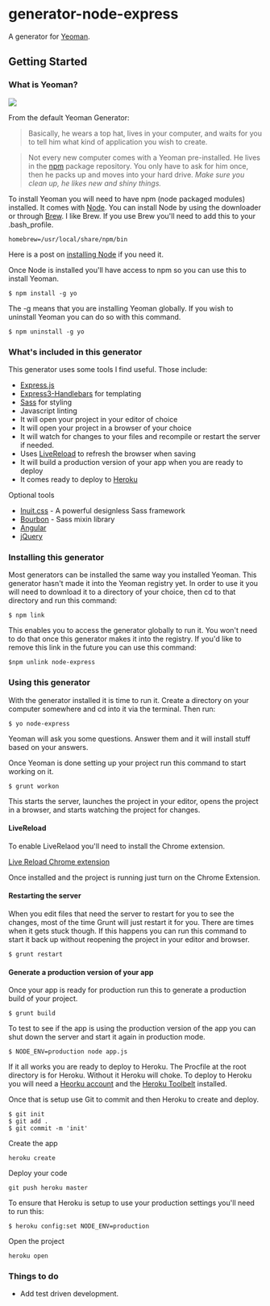 # generator-node-express

A generator for [Yeoman](http://yeoman.io).


## Getting Started

### What is Yeoman?

![](http://i.imgur.com/JHaAlBJ.png)

From the default Yeoman Generator:

>Basically, he wears a top hat, lives in your computer, and waits for you to tell him what kind of application you wish to create.

>Not every new computer comes with a Yeoman pre-installed. He lives in the [npm](https://npmjs.org) package repository. You only have to ask for him once, then he packs up and moves into your hard drive. *Make sure you clean up, he likes new and shiny things.*


To install Yeoman you will need to have npm (node packaged modules) installed. It comes with <a href="http://nodejs.org/" target="_blank">Node</a>. You can install Node by using the downloader or through <a href="http://brew.sh/" target="_blank">Brew</a>. I like Brew. If you use Brew you'll need to add this to your .bash_profile. 

```
homebrew=/usr/local/share/npm/bin
```

Here is a post on <a href="http://www.lukelarsen.com/post/02-installing-node" target="_blank">installing Node</a> if you need it.

Once Node is installed you'll have access to npm so you can use this to install Yeoman.


```
$ npm install -g yo
```

The -g means that you are installing Yeoman globally. If you wish to uninstall Yeoman you can do so with this command.

```
$ npm uninstall -g yo
```

### What's included in this generator

This generator uses some tools I find useful. Those include:

<ul>
    <li><a href="http://expressjs.com/" target="_blank">Express.js</a></li>
    <li><a href="https://github.com/ericf/express3-handlebars" target="_blank">Express3-Handlebars</a> for templating</li>
    <li><a href="http://sass-lang.com/" target="_blank">Sass</a> for styling</li>
    <li>Javascript linting</li>
    <li>It will open your project in your editor of choice</li>
    <li>It will open your project in a browser of your choice</li>
    <li>It will watch for changes to your files and recompile or restart the server if needed.</li>
    <li>Uses <a href="https://chrome.google.com/webstore/detail/livereload/jnihajbhpnppcggbcgedagnkighmdlei?hl=en" target="_blank">LiveReload</a> to refresh the browser when saving</li>
    <li>It will build a production version of your app when you are ready to deploy</li>
    <li>It comes ready to deploy to <a href="http://heroku.com" target="_blank">Heroku</a></li>
</ul>

Optional tools
<ul>
    <li><a href="http://inuitcss.com/" target="_blank">Inuit.css</a> - A powerful designless Sass framework</li>
    <li><a href="http://bourbon.io/" target="_blank">Bourbon</a> - Sass mixin library</li>
    <li><a href="http://angular.com/" target="_blank">Angular</a></li>
    <li><a href="http://jquery.com/" target="_blank">jQuery</a></li>
</ul>

### Installing this generator

Most generators can be installed the same way you installed Yeoman. This generator hasn't made it into the Yeoman registry yet. In order to use it you will need to download it to a directory of your choice, then cd to that directory and run this command:

```
$ npm link
```

This enables you to access the generator globally to run it. You won't need to do that once this generator makes it into the registry. If you'd like to remove this link in the future you can use this command:

```
$npm unlink node-express
```


### Using this generator

With the generator installed it is time to run it. Create a directory on your computer somewhere and cd into it via the terminal. Then run:

```
$ yo node-express
```

Yeoman will ask you some questions. Answer them and it will install stuff based on your answers.

Once Yeoman is done setting up your project run this command to start working on it.

```
$ grunt workon
```

This starts the server, launches the project in your editor, opens the project in a browser, and starts watching the project for changes.

<h4>LiveReload</h4>

To enable LiveRelaod you'll need to install the Chrome extension.

<a href="https://chrome.google.com/webstore/detail/livereload/jnihajbhpnppcggbcgedagnkighmdlei" target="_blank">Live Reload Chrome extension</a>

Once installed and the project is running just turn on the Chrome Extension.


<h4>Restarting the server</h4>

When you edit files that need the server to restart for you to see the changes, most of the time Grunt will just restart it for you. There are times when it gets stuck though. If this happens you can run this command to start it back up without reopening the project in your editor and browser.

```
$ grunt restart
```

<h4>Generate a production version of your app</h4>

Once your app is ready for production run this to generate a production build of your project.

```
$ grunt build
```

To test to see if the app is using the production version of the app you can shut down the server and start it again in production mode.

```
$ NODE_ENV=production node app.js
```

If it all works you are ready to deploy to Heroku. The Procfile at the root directory is for Heroku. Without it Heroku will choke. To deploy to Heroku you will need a <a href="http://heroku.com" target="_blank">Heorku account</a> and the <a href="https://toolbelt.heroku.com/" target="_blank">Heroku Toolbelt</a> installed.

Once that is setup use Git to commit and then Heroku to create and deploy.

```
$ git init
$ git add .
$ git commit -m 'init'
```

Create the app
```
heroku create
```

Deploy your code
```
git push heroku master
```

To ensure that Heroku is setup to use your production settings you'll need to run this:

```
$ heroku config:set NODE_ENV=production
```

Open the project
```
heroku open
```

### Things to do

<ul>
    <li>Add test driven development.</li>
</ul>